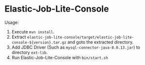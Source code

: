 # Elastic-Job-Lite-Console

Usage:
1. Execute `mvn install`.
2. Extract `elastic-job-lite-console/target/elastic-job-lite-console-${version}.tar.gz` and goto the extracted directory.
3. Add JDBC Driver (Such as `mysql-connector-java-8.0.13.jar`) to directory `ext-lib`.
4. Run Elastic-Job-Lite-Console with `bin/start.sh`
